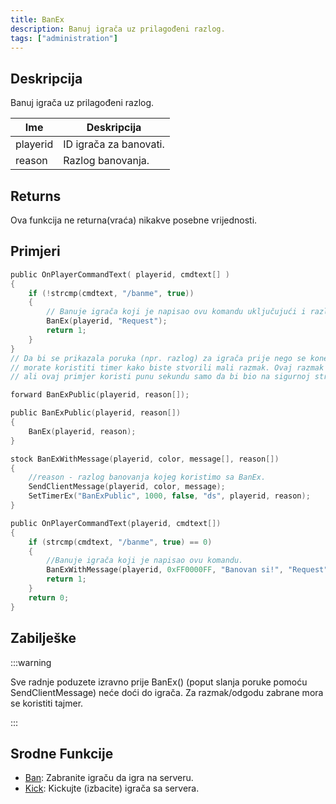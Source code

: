 ```yaml
---
title: BanEx
description: Banuj igrača uz prilagođeni razlog.
tags: ["administration"]
---
```


## Deskripcija

Banuj igrača uz prilagođeni razlog.

| Ime      | Deskripcija                  |
| -------- | ---------------------------- |
| playerid | ID igrača za banovati.       |
| reason   | Razlog banovanja.            |

## Returns

Ova funkcija ne returna(vraća) nikakve posebne vrijednosti.

## Primjeri

```c
public OnPlayerCommandText( playerid, cmdtext[] )
{
    if (!strcmp(cmdtext, "/banme", true))
    {
        // Banuje igrača koji je napisao ovu komandu uključujući i razlog (Request)
        BanEx(playerid, "Request");
        return 1;
    }
}
// Da bi se prikazala poruka (npr. razlog) za igrača prije nego se konekcija zatvori
// morate koristiti timer kako biste stvorili mali razmak. Ovaj razmak treba da bude dug svega nekoliko milisekundi,
// ali ovaj primjer koristi punu sekundu samo da bi bio na sigurnoj strani.

forward BanExPublic(playerid, reason[]);

public BanExPublic(playerid, reason[])
{
    BanEx(playerid, reason);
}

stock BanExWithMessage(playerid, color, message[], reason[])
{
    //reason - razlog banovanja kojeg koristimo sa BanEx.
    SendClientMessage(playerid, color, message);
    SetTimerEx("BanExPublic", 1000, false, "ds", playerid, reason);
}

public OnPlayerCommandText(playerid, cmdtext[])
{
    if (strcmp(cmdtext, "/banme", true) == 0)
    {
        //Banuje igrača koji je napisao ovu komandu.
        BanExWithMessage(playerid, 0xFF0000FF, "Banovan si!", "Request");
        return 1;
    }
    return 0;
}
```

## Zabilješke

:::warning

Sve radnje poduzete izravno prije BanEx() (poput slanja poruke pomoću SendClientMessage) neće doći do igrača. Za razmak/odgodu zabrane mora se koristiti tajmer.

:::

## Srodne Funkcije

- [Ban](Ban): Zabranite igraču da igra na serveru.
- [Kick](Kick): Kickujte (izbacite) igrača sa servera.

